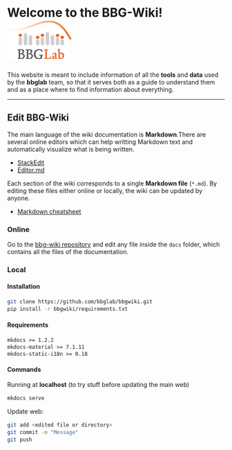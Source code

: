 <!-- # Home -->
# Welcome to the BBG-Wiki! ![bbglab-logo](assets/images/bbglabLOGO_small.png)

This website is meant to include information of all the **tools** and **data** used by the **bbglab** team, so that it serves both as a guide to understand them and as a place where to find information about everything.

---

## Edit BBG-Wiki

The main language of the wiki documentation is **Markdown**.There are several online editors which can help writting Markdown text and automatically visualize what is being written.

- [StackEdit](https://stackedit.io/app)
- [Editor.md](https://pandao.github.io/editor.md/en.html)

Each section of the wiki corresponds to a single **Markdown file** (`*.md`). By editing these files either online or locally, the wiki can be updated by anyone.

- [Markdown cheatsheet](https://www.markdownguide.org/cheat-sheet/)

### Online

Go to the [bbg-wiki repository](https://github.com/bbglab/bbgwiki) and edit any file inside the `docs` folder, which contains all the files of the documentation.

### Local
#### Installation

```bash
git clone https://github.com/bbglab/bbgwiki.git
pip install -r bbgwiki/requirements.txt
```


#### Requirements

```
mkdocs >= 1.2.2
mkdocs-material >= 7.1.11
mkdocs-static-i18n >= 0.18
```

#### Commands
Running at **localhost** (to try stuff before updating the main web)

```bash
mkdocs serve
```

Update web:

```bash
git add <edited file or directory>
git commit -m "Message"
git push
```
